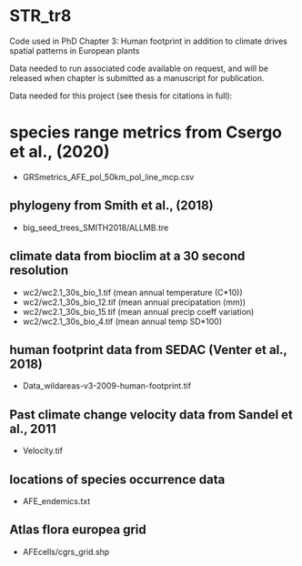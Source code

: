 # STR_tr8

Code used in PhD Chapter 3:	Human footprint in addition to climate drives spatial patterns in European plants

Data needed to run associated code available on request, and will be released when chapter is submitted as a manuscript for publication.

Data needed for this project (see thesis for citations in full):

# species range metrics from Csergo et al., (2020)
- GRSmetrics_AFE_pol_50km_pol_line_mcp.csv

## phylogeny from Smith et al., (2018)
- big_seed_trees_SMITH2018/ALLMB.tre

## climate data from bioclim at a 30 second resolution
- wc2/wc2.1_30s_bio_1.tif  (mean annual temperature (C*10))
- wc2/wc2.1_30s_bio_12.tif (mean annual precipatation (mm))
- wc2/wc2.1_30s_bio_15.tif  (mean annual precip coeff variation)
- wc2/wc2.1_30s_bio_4.tif (mean annual temp SD*100)

## human footprint data from SEDAC (Venter et al., 2018)
- Data_wildareas-v3-2009-human-footprint.tif

## Past climate change velocity data from Sandel et al., 2011
- Velocity.tif

## locations of species occurrence data
- AFE_endemics.txt

## Atlas flora europea grid
- AFEcells/cgrs_grid.shp


